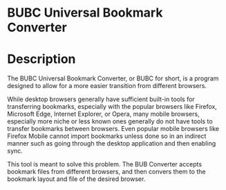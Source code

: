 # BUBC Universal Bookmark Converter

# Description
The BUBC Universal Bookmark Converter, or BUBC for short, is a program designed to allow for a more easier transition from different browsers. 

While desktop browsers generally have sufficient built-in tools for transferring bookmarks, especially with the popular browsers like Firefox, Microsoft Edge, Internet Explorer, or Opera, many mobile browsers, especially more niche or less known ones generally do not have tools to transfer bookmarks between browsers. Even popular mobile browsers like Firefox Mobile cannot import bookmarks unless done so in an indirect manner such as going through the desktop application and then enabling sync.

This tool is meant to solve this problem. The BUB Converter accepts bookmark files from different browsers, and then convers them to the bookmark layout and file of the desired browser.
